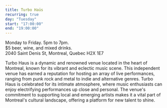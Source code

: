 ```yaml
---
title: Turbo Haüs
recurring: true
day: "Tuesday"
start: "17:00:00"
end: "19:00:00"
---
```


Monday to Friday. 5pm to 7pm.<br>
$5 beer, wine, and mixed drinks.<br>
2040 Saint Denis St, Montreal, Quebec H2X 1E7

<!-- more -->

Turbo Haus is a dynamic and renowned venue located in the heart of Montreal, known for its vibrant and eclectic music scene. This independent venue has earned a reputation for hosting an array of live performances, ranging from punk rock and metal to indie and alternative genres. Turbo Haus is celebrated for its intimate atmosphere, where music enthusiasts can enjoy electrifying performances up close and personal. The venue's commitment to supporting local and emerging artists makes it a vital part of Montreal's cultural landscape, offering a platform for new talent to shine.